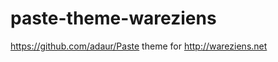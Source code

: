 paste-theme-wareziens
=====================

https://github.com/adaur/Paste theme for http://wareziens.net
